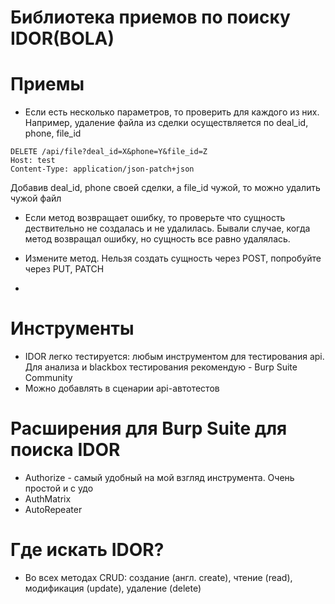 # Библиотека приемов по поиску IDOR(BOLA)

# Приемы

* Если есть несколько параметров, то проверить для каждого из них. Например, удаление файла из сделки осуществляется по deal_id, phone, file_id

```
DELETE /api/file?deal_id=X&phone=Y&file_id=Z
Host: test
Content-Type: application/json-patch+json
```
Добавив deal_id, phone своей сделки, а file_id чужой, то можно удалить чужой файл

* Если метод возвращает ошибку, то проверьте что сущность дествительно не создалась и не удалилась. Бывали случае, когда метод возвращал ошибку, но сущность все равно удалялась.

* Измените метод. Нельзя создать сущность через POST, попробуйте через PUT, PATCH
* 
 

# Инструменты

* IDOR легко тестируется: любым инструментом для тестирования api. Для анализа и blackbox тестирования рекомендую -  Burp Suite Community
* Можно добавлять в сценарии api-автотестов

# Расширения для Burp Suite для поиска IDOR

* Authorize - самый удобный на мой взгляд инструмента. Очень простой и с удо
* AuthMatrix
* AutoRepeater

# Где искать IDOR?

* Во всех методах CRUD: создание (англ. create), чтение (read), модификация (update), удаление (delete)